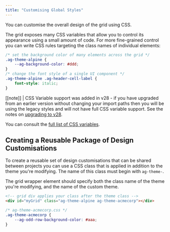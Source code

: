 ```yaml
---
title: "Customising Global Styles"
---
```


You can customise the overall design of the grid using CSS.

The grid exposes many CSS variables that allow you to control its appearance using a small amount of code. For more fine-grained control you can write CSS rules targeting the class names of individual elements:

```css
/* set the background color of many elements across the grid */
.ag-theme-alpine {
    --ag-background-color: #ddd;
}
/* change the font style of a single UI component */
.ag-theme-alpine .ag-header-cell-label {
    font-style: italic;
}
```

[[note]]
| CSS Variable support was added in v28 - if you have upgraded from an earlier version without changing your import paths then you will be using the legacy styles and will not have full CSS variable support. See the notes on [upgrading to v28](/global-style-upgrading-to-v28/).

You can consult the [full list of CSS variables](/global-style-customisation-variables/).

## Creating a Reusable Package of Design Customisations

To create a reusable set of design customisations that can be shared between projects you can use a CSS class that is applied in addition to the theme you're modifying. The name of this class must begin with `ag-theme-`.

The grid wrapper element should specify both the class name of the theme you're modifying, and the name of the custom theme.

```html
<!-- grid div applies your class after the theme class -->
<div id="myGrid" class="ag-theme-alpine ag-theme-acmecorp"></div>
```

```css
/* ag-theme-acmecorp.css */
.ag-theme-acmecorp {
    --ag-odd-row-background-color: #aaa;
}
```